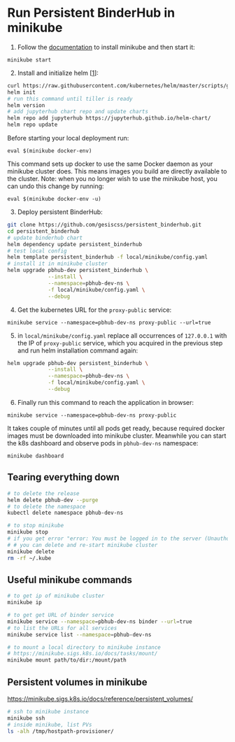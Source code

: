 # Run Persistent BinderHub in minikube

1. Follow the [documentation](https://kubernetes.io/docs/tasks/tools/install-minikube/) to install minikube
and then start it: 

`minikube start`

2. Install and initialize helm [[1](https://github.com/jupyterhub/binderhub/blob/master/CONTRIBUTING.md#one-time-installation)]:
```bash
curl https://raw.githubusercontent.com/kubernetes/helm/master/scripts/get | bash
helm init
# run this command until tiller is ready
helm version
# add jupyterhub chart repo and update charts
helm repo add jupyterhub https://jupyterhub.github.io/helm-chart/
helm repo update

```
Before starting your local deployment run:

`eval $(minikube docker-env)`

This command sets up docker to use the same Docker daemon as your minikube cluster does. 
This means images you build are directly available to the cluster. 
Note: when you no longer wish to use the minikube host, you can undo this change by running:

`eval $(minikube docker-env -u)`

3. Deploy persistent BinderHub:

```bash
git clone https://github.com/gesiscss/persistent_binderhub.git
cd persistent_binderhub
# update binderhub chart
helm dependency update persistent_binderhub
# test local config
helm template persistent_binderhub -f local/minikube/config.yaml
# install it in minikube cluster
helm upgrade pbhub-dev persistent_binderhub \
             --install \
             --namespace=pbhub-dev-ns \
             -f local/minikube/config.yaml \
             --debug

```

4. Get the kubernetes URL for the `proxy-public` service:

`minikube service --namespace=pbhub-dev-ns proxy-public --url=true`

5. in `local/minikube/config.yaml` replace all occurrences of `127.0.0.1` with the IP of `proxy-public` service, 
which you acquired in the previous step 
and run helm installation command again:

```bash
helm upgrade pbhub-dev persistent_binderhub \
             --install \
             --namespace=pbhub-dev-ns \
             -f local/minikube/config.yaml \
             --debug

```

6. Finally run this command to reach the application in browser:

`minikube service --namespace=pbhub-dev-ns proxy-public`

It takes couple of minutes until all pods get ready, because required docker images must be downloaded into minikube cluster. 
Meanwhile you can start the k8s dashboard and observe pods in `pbhub-dev-ns` namespace:

`minikube dashboard`

## Tearing everything down

```bash
# to delete the release
helm delete pbhub-dev --purge
# to delete the namespace
kubectl delete namespace pbhub-dev-ns

# to stop minikube
minikube stop
# if you get error "error: You must be logged in to the server (Unauthorized)", 
# # you can delete and re-start minikube cluster
minikube delete
rm -rf ~/.kube
```

## Useful minikube commands

```bash
# to get ip of minikube cluster
minikube ip

# to get get URL of binder service
minikube service --namespace=pbhub-dev-ns binder --url=true
# to list the URLs for all services
minikube service list --namespace=pbhub-dev-ns

# to mount a local directory to minikube instance
# https://minikube.sigs.k8s.io/docs/tasks/mount/
minikube mount path/to/dir:/mount/path
```

## Persistent volumes in minikube

https://minikube.sigs.k8s.io/docs/reference/persistent_volumes/

```bash
# ssh to minikube instance
minikube ssh
# inside minikube, list PVs
ls -alh /tmp/hostpath-provisioner/
```

